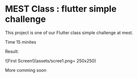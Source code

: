 # MEST Class : flutter simple challenge

This project is one of our Flutter class simple challenge at mest.

Time 15 minites

Result:

![First Screen!](assets/scree1.png= 250x250)

More comming soon
